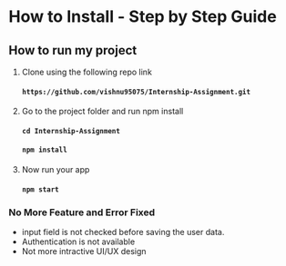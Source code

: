 
# How to Install - Step by Step Guide
## How to run my project 
1. Clone using the following repo link
   #### `https://github.com/vishnu95075/Internship-Assignment.git`

2. Go to the project folder and run npm install
   #### `cd Internship-Assignment`
   #### `npm install`

3. Now run your app
   #### `npm start`


### No More Feature and Error Fixed
   - input field is not checked before saving the user data.
   - Authentication is not available
   - Not more intractive UI/UX design 
